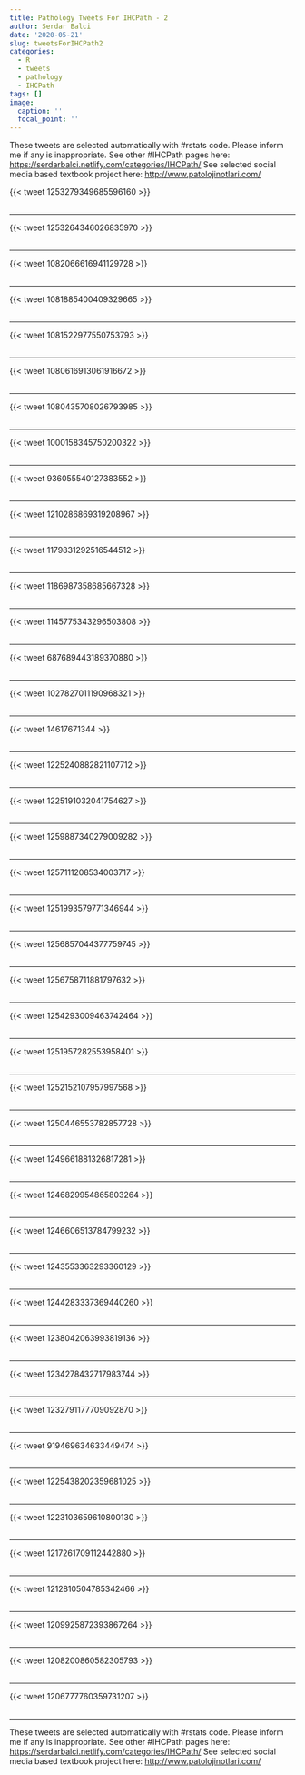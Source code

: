 ```yaml
---
title: Pathology Tweets For IHCPath - 2
author: Serdar Balci
date: '2020-05-21'
slug: tweetsForIHCPath2
categories:
  - R
  - tweets
  - pathology
  - IHCPath
tags: []
image:
  caption: ''
  focal_point: ''
---
```



These tweets are selected automatically with #rstats code. Please inform me if any is inappropriate.
See other #IHCPath pages here: https://serdarbalci.netlify.com/categories/IHCPath/ 
See selected social media based textbook project here: http://www.patolojinotlari.com/

{{< tweet 1253279349685596160 >}}
<br>
<br>
<hr>
{{< tweet 1253264346026835970 >}}
<br>
<br>
<hr>
{{< tweet 1082066616941129728 >}}
<br>
<br>
<hr>
{{< tweet 1081885400409329665 >}}
<br>
<br>
<hr>
{{< tweet 1081522977550753793 >}}
<br>
<br>
<hr>
{{< tweet 1080616913061916672 >}}
<br>
<br>
<hr>
{{< tweet 1080435708026793985 >}}
<br>
<br>
<hr>
{{< tweet 1000158345750200322 >}}
<br>
<br>
<hr>
{{< tweet 936055540127383552 >}}
<br>
<br>
<hr>
{{< tweet 1210286869319208967 >}}
<br>
<br>
<hr>
{{< tweet 1179831292516544512 >}}
<br>
<br>
<hr>
{{< tweet 1186987358685667328 >}}
<br>
<br>
<hr>
{{< tweet 1145775343296503808 >}}
<br>
<br>
<hr>
{{< tweet 687689443189370880 >}}
<br>
<br>
<hr>
{{< tweet 1027827011190968321 >}}
<br>
<br>
<hr>
{{< tweet 14617671344 >}}
<br>
<br>
<hr>
{{< tweet 1225240882821107712 >}}
<br>
<br>
<hr>
{{< tweet 1225191032041754627 >}}
<br>
<br>
<hr>
{{< tweet 1259887340279009282 >}}
<br>
<br>
<hr>
{{< tweet 1257111208534003717 >}}
<br>
<br>
<hr>
{{< tweet 1251993579771346944 >}}
<br>
<br>
<hr>
{{< tweet 1256857044377759745 >}}
<br>
<br>
<hr>
{{< tweet 1256758711881797632 >}}
<br>
<br>
<hr>
{{< tweet 1254293009463742464 >}}
<br>
<br>
<hr>
{{< tweet 1251957282553958401 >}}
<br>
<br>
<hr>
{{< tweet 1252152107957997568 >}}
<br>
<br>
<hr>
{{< tweet 1250446553782857728 >}}
<br>
<br>
<hr>
{{< tweet 1249661881326817281 >}}
<br>
<br>
<hr>
{{< tweet 1246829954865803264 >}}
<br>
<br>
<hr>
{{< tweet 1246606513784799232 >}}
<br>
<br>
<hr>
{{< tweet 1243553363293360129 >}}
<br>
<br>
<hr>
{{< tweet 1244283337369440260 >}}
<br>
<br>
<hr>
{{< tweet 1238042063993819136 >}}
<br>
<br>
<hr>
{{< tweet 1234278432717983744 >}}
<br>
<br>
<hr>
{{< tweet 1232791177709092870 >}}
<br>
<br>
<hr>
{{< tweet 919469634633449474 >}}
<br>
<br>
<hr>
{{< tweet 1225438202359681025 >}}
<br>
<br>
<hr>
{{< tweet 1223103659610800130 >}}
<br>
<br>
<hr>
{{< tweet 1217261709112442880 >}}
<br>
<br>
<hr>
{{< tweet 1212810504785342466 >}}
<br>
<br>
<hr>
{{< tweet 1209925872393867264 >}}
<br>
<br>
<hr>
{{< tweet 1208200860582305793 >}}
<br>
<br>
<hr>
{{< tweet 1206777760359731207 >}}
<br>
<br>
<hr>


These tweets are selected automatically with #rstats code. Please inform me if any is inappropriate.
See other #IHCPath pages here: https://serdarbalci.netlify.com/categories/IHCPath/ 
See selected social media based textbook project here: http://www.patolojinotlari.com/
